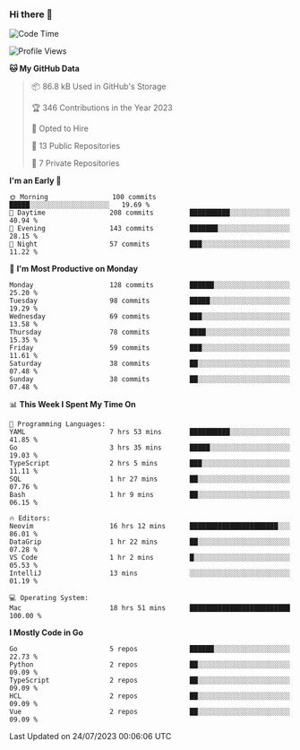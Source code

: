 ### Hi there 👋
<!--![visitors](https://visitor-badge.glitch.me/badge?page_id=d0zingcat)-->
<!--
**d0zingcat/d0zingcat** is a ✨ _special_ ✨ repository because its `README.md` (this file) appears on your GitHub profile.

Here are some ideas to get you started:

- 🔭 I’m currently working on ...
- 🌱 I’m currently learning ...
- 👯 I’m looking to collaborate on ...
- 🤔 I’m looking for help with ...
- 💬 Ask me about ...
- 📫 How to reach me: ...
- 😄 Pronouns: ...
- ⚡ Fun fact: ...
-->
<!--START_SECTION:waka-->
![Code Time](http://img.shields.io/badge/Code%20Time-2%2C864%20hrs%2046%20mins-blue)

![Profile Views](http://img.shields.io/badge/Profile%20Views-0-blue)

**🐱 My GitHub Data** 

> 📦 86.8 kB Used in GitHub's Storage 
 > 
> 🏆 346 Contributions in the Year 2023
 > 
> 💼 Opted to Hire
 > 
> 📜 13 Public Repositories 
 > 
> 🔑 7 Private Repositories 
 > 
**I'm an Early 🐤** 

```text
🌞 Morning                100 commits         █████░░░░░░░░░░░░░░░░░░░░   19.69 % 
🌆 Daytime                208 commits         ██████████░░░░░░░░░░░░░░░   40.94 % 
🌃 Evening                143 commits         ███████░░░░░░░░░░░░░░░░░░   28.15 % 
🌙 Night                  57 commits          ███░░░░░░░░░░░░░░░░░░░░░░   11.22 % 
```
📅 **I'm Most Productive on Monday** 

```text
Monday                   128 commits         ██████░░░░░░░░░░░░░░░░░░░   25.20 % 
Tuesday                  98 commits          █████░░░░░░░░░░░░░░░░░░░░   19.29 % 
Wednesday                69 commits          ███░░░░░░░░░░░░░░░░░░░░░░   13.58 % 
Thursday                 78 commits          ████░░░░░░░░░░░░░░░░░░░░░   15.35 % 
Friday                   59 commits          ███░░░░░░░░░░░░░░░░░░░░░░   11.61 % 
Saturday                 38 commits          ██░░░░░░░░░░░░░░░░░░░░░░░   07.48 % 
Sunday                   38 commits          ██░░░░░░░░░░░░░░░░░░░░░░░   07.48 % 
```


📊 **This Week I Spent My Time On** 

```text
💬 Programming Languages: 
YAML                     7 hrs 53 mins       ██████████░░░░░░░░░░░░░░░   41.85 % 
Go                       3 hrs 35 mins       █████░░░░░░░░░░░░░░░░░░░░   19.03 % 
TypeScript               2 hrs 5 mins        ███░░░░░░░░░░░░░░░░░░░░░░   11.11 % 
SQL                      1 hr 27 mins        ██░░░░░░░░░░░░░░░░░░░░░░░   07.76 % 
Bash                     1 hr 9 mins         ██░░░░░░░░░░░░░░░░░░░░░░░   06.15 % 

🔥 Editors: 
Neovim                   16 hrs 12 mins      ██████████████████████░░░   86.01 % 
DataGrip                 1 hr 22 mins        ██░░░░░░░░░░░░░░░░░░░░░░░   07.28 % 
VS Code                  1 hr 2 mins         █░░░░░░░░░░░░░░░░░░░░░░░░   05.53 % 
IntelliJ                 13 mins             ░░░░░░░░░░░░░░░░░░░░░░░░░   01.19 % 

💻 Operating System: 
Mac                      18 hrs 51 mins      █████████████████████████   100.00 % 
```

**I Mostly Code in Go** 

```text
Go                       5 repos             ██████░░░░░░░░░░░░░░░░░░░   22.73 % 
Python                   2 repos             ██░░░░░░░░░░░░░░░░░░░░░░░   09.09 % 
TypeScript               2 repos             ██░░░░░░░░░░░░░░░░░░░░░░░   09.09 % 
HCL                      2 repos             ██░░░░░░░░░░░░░░░░░░░░░░░   09.09 % 
Vue                      2 repos             ██░░░░░░░░░░░░░░░░░░░░░░░   09.09 % 
```




 Last Updated on 24/07/2023 00:06:06 UTC
<!--END_SECTION:waka-->

